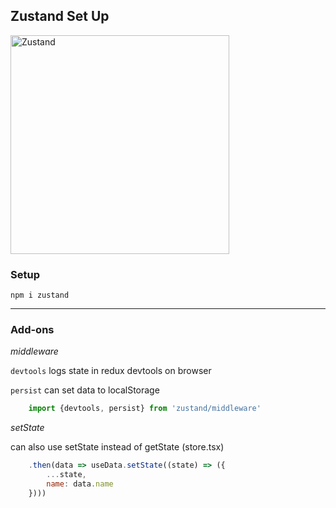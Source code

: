 ## Zustand Set Up

<img src="https://images.unsplash.com/flagged/photo-1577313606065-b9bd99b3430a?ixlib=rb-4.0.3&ixid=MnwxMjA3fDB8MHxzZWFyY2h8MjB8fGJlYXJ8ZW58MHx8MHx8&auto=format&fit=crop&w=800&q=60" alt="Zustand" width="350" />

### Setup

`npm i zustand`

***

### Add-ons

_middleware_

`devtools` logs state in redux devtools on browser

`persist` can set data to localStorage

```JavaScript
    import {devtools, persist} from 'zustand/middleware'
```

_setState_

can also use setState instead of getState (store.tsx)

```JavaScript
    .then(data => useData.setState((state) => ({
        ...state,
        name: data.name
    })))
```
